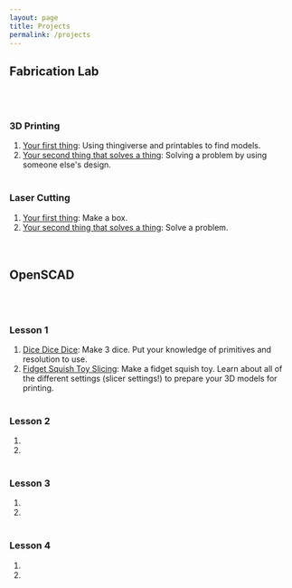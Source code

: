 ```yaml
---
layout: page
title: Projects
permalink: /projects
---
```


## Fabrication Lab
<br><br>

### 3D Printing
1. [Your first thing](https://github.com/funkonaut/openSCAD_lessons): Using thingiverse and printables to find models.
2. [Your second thing that solves a thing](https://github.com/funkonaut/openSCAD_lessons): Solving a problem by using someone else's design.
<br><br>

### Laser Cutting
1. [Your first thing](https://github.com/funkonaut/openSCAD_lessons): Make a box.
2. [Your second thing that solves a thing](https://github.com/funkonaut/openSCAD_lessons): Solve a problem.
<br><br><br>

## OpenSCAD
<br><br>

### Lesson 1
1. [Dice Dice Dice](https://github.com/funkonaut/openSCAD_lessons): Make 3 dice. Put your knowledge of primitives and resolution to use. 
2. [Fidget Squish Toy Slicing](https://github.com/funkonaut/openSCAD_lessons): Make a fidget squish toy. Learn about all of the different settings (slicer settings!) to prepare your 3D models for printing.
<br><br>

### Lesson 2
1. [](https://github.com/funkonaut/openSCAD_lessons)
2. [](https://github.com/funkonaut/openSCAD_lessons)
<br><br>

### Lesson 3
1. [](https://github.com/funkonaut/openSCAD_lessons)
2. [](https://github.com/funkonaut/openSCAD_lessons)
<br><br>

### Lesson 4
1. [](https://github.com/funkonaut/openSCAD_lessons)
2. [](https://github.com/funkonaut/openSCAD_lessons)
<br><br>


